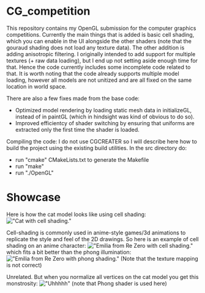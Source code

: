 # CG_competition

This repository contains my OpenGL submission for the computer graphics competitions.
Currently the main things that is added is basic cell shading, which you can enable
in the UI alongside the other shaders (note that the gouraud shading does not load any texture data).
The other addition is adding anisotropic filtering.
I originally intended to add support for multiple textures (+ raw data loading), but I end up not setting
aside enough time for that. Hence the code currently includes some incomplete code related to that.
It is worth noting that the code already supports multiple model loading, however all models are
not unitized and are all fixed on the same location in world space.

There are also a few fixes made from the base code:
- Optimized model rendering by loading static mesh data in initializeGL, instead of in paintGL
    (which in hindsight was kind of obvious to do so).
- Improved efficientcy of shader switching by ensuring that uniforms are extracted only the
    first time the shader is loaded.

Compiling the code:
I do not use CGCREATER so I will describe here how to build the project using the
existing build utilities.
In the src directory do:
- run "cmake" CMakeLists.txt to generate the Makefile
- run "make"
- run "./OpenGL"

# Showcase
Here is how the cat model looks like using cell shading:
!["Cat with cell shading."](./logs/cat_cell.png)

Cell-shading is commonly used in anime-style games/3d animations to
replicate the style and feel of the 2D drawings. So here is an
example of cell shading on an anime character:
!["Emilia from Re Zero with cell shading."](./logs/emilia_cell_text.png)
which fits a bit better than the phong illumination:
!["Emilia from Re Zero with phong shading."](./logs/emilia_phong_text.png)
(Note that the texture mapping is not correct)


Unrelated. But when you normalize all vertices on the cat model you
get this monstrosity:
!["Uhhhhh"](./logs/cat?_phong.png)
(note that Phong shader is used here)
